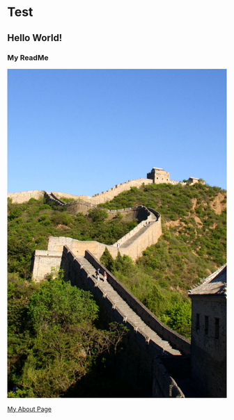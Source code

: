 # Test
## Hello World!
### My ReadMe

![Great Wall](images/DSC04421.JPG)

[My About Page](https://zzunstu.github.io/Test/first-post/)


